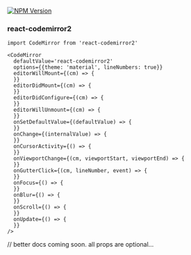 [![NPM Version](https://img.shields.io/npm/v/react-codemirror2.svg?style=flat-square)](https://www.npmjs.com/package/react-codemirror2)

### react-codemirror2

```
import CodeMirror from 'react-codemirror2'

<CodeMirror
  defaultValue='react-codemirror2'
  options={{theme: 'material', lineNumbers: true}}
  editorWillMount={(cm) => {
  }}
  editorDidMount={(cm) => {
  }}
  editorDidConfigure={(cm) => {
  }}
  editorWillUnmount={(cm) => {
  }}
  onSetDefaultValue={(defaultValue) => {
  }}
  onChange={(internalValue) => {
  }}
  onCursorActivity={() => {
  }}
  onViewportChange={(cm, viewportStart, viewportEnd) => {
  }}
  onGutterClick={(cm, lineNumber, event) => {
  }}
  onFocus={() => {
  }}
  onBlur={() => {
  }}
  onScroll={() => {
  }}
  onUpdate={() => {
  }}
/>
```

// better docs coming soon. all props are optional...
